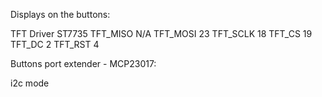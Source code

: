 Displays on the buttons:

TFT Driver 	ST7735
TFT_MISO 	N/A
TFT_MOSI 	23
TFT_SCLK 	18
TFT_CS 	    19
TFT_DC 	    2
TFT_RST 	4

Buttons port extender - MCP23017:

i2c mode

